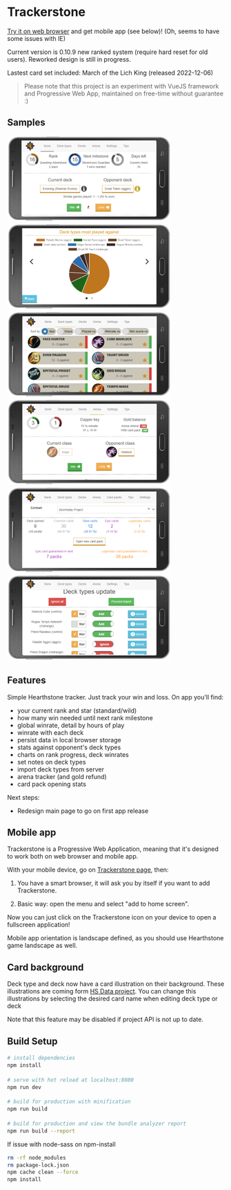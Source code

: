 # Trackerstone

<a target="_blank" href="https://keiwen.github.io/Trackerstone/">Try it on web browser</a> and get mobile app (see below)! (Oh, seems to have some issues with IE)

Current version is 0.10.9 new ranked system (require hard reset for old users).
Reworked design is still in progress.

Lastest card set included: March of the Lich King (released 2022-12-06)

> Please note that this project is an experiment with VueJS framework and Progressive Web App, maintained on free-time without guarantee :)

## Samples
![Serie](https://raw.githubusercontent.com/Keiwen/Trackerstone/master/samples/small/serie.png)
![Graph](https://raw.githubusercontent.com/Keiwen/Trackerstone/master/samples/small/graph.png)
![Deck types](https://raw.githubusercontent.com/Keiwen/Trackerstone/master/samples/small/decktypes.png)
![Arena](https://raw.githubusercontent.com/Keiwen/Trackerstone/master/samples/small/arena.png)
![Cardpack](https://raw.githubusercontent.com/Keiwen/Trackerstone/master/samples/small/cardpack.png)
![DTUS](https://raw.githubusercontent.com/Keiwen/Trackerstone/master/samples/small/dtus.png)

## Features
Simple Hearthstone tracker. Just track your win and loss. On app you'll find:
- your current rank and star (standard/wild)
- how many win needed until next rank milestone
- global winrate, detail by hours of play
- winrate with each deck
- persist data in local browser storage
- stats against opponent's deck types
- charts on rank progress, deck winrates
- set notes on deck types
- import deck types from server
- arena tracker (and gold refund)
- card pack opening stats

Next steps:
- Redesign main page to go on first app release

## Mobile app
Trackerstone is a Progressive Web Application, meaning that it's designed to work both on web browser and mobile app.

With your mobile device, go on <a target="_blank" href="https://keiwen.github.io/Trackerstone/">Trackerstone page</a>, then:

1) You have a smart browser, it will ask you by itself if you want to add Trackerstone.

2) Basic way: open the menu and select "add to home screen".

Now you can just click on the Trackerstone icon on your device to open a fullscreen application!

Mobile app orientation is landscape defined, as you should use Hearthstone game landscape as well.

## Card background
Deck type and deck now have a card illustration on their background.
These illustrations are coming form <a target="_blank" href="https://github.com/HearthSim/hsdata">HS Data project</a>.
You can change this illustrations by selecting the desired card name
when editing deck type or deck

Note that this feature may be disabled if project API is not up to date.

## Build Setup

``` bash
# install dependencies
npm install

# serve with hot reload at localhost:8080
npm run dev

# build for production with minification
npm run build

# build for production and view the bundle analyzer report
npm run build --report
```
If issue with node-sass on npm-install
``` bash
rm -rf node_modules
rm package-lock.json
npm cache clean --force
npm install
```
